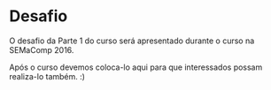 # Desafio

O desafio da Parte 1 do curso será apresentado durante o curso na SEMaComp 2016.

Após o curso devemos coloca-lo aqui para que interessados possam realiza-lo também. :)